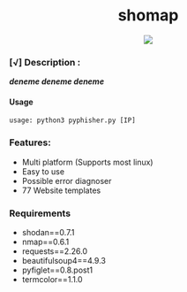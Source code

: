 <h1 align="center">shomap</h1>

<p align="center">
  <img src="https://i.hizliresim.com/o73aqmy.jpg">
</p>


### [√] Description :

***deneme deneme deneme***

#### Usage

```
usage: python3 pyphisher.py [IP]
```
### Features:

 - Multi platform (Supports most linux)
 - Easy to use
 - Possible error diagnoser
 - 77 Website templates
 
 ### Requirements
<ul>
  <li>shodan==0.7.1 </li>
  <li>nmap==0.6.1 </li>
  <li>requests==2.26.0 </li>
  <li>beautifulsoup4==4.9.3 </li>
  <li>pyfiglet==0.8.post1 </li>
  <li>termcolor==1.1.0 </li>
</ul>


